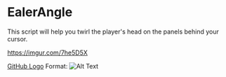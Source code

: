 # EalerAngle
This script will help you twirl the player's head on the panels behind your cursor.

https://imgur.com/7he5D5X

[GitHub Logo](https://i.imgur.com/7he5D5X.gif)
Format: ![Alt Text](url)
